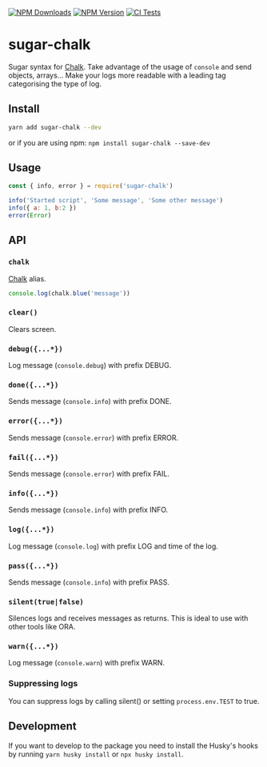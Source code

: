 [![NPM Downloads](https://img.shields.io/npm/dt/sugar-chalk?logo=npm&style=flat-square)](https://www.npmjs.com/package/sugar-chalk)
[![NPM Version](https://img.shields.io/npm/v/sugar-chalk?logo=npm&style=flat-square)](https://www.npmjs.com/package/sugar-chalk)
[![CI Tests](https://img.shields.io/github/actions/workflow/status/marcol/sugar-chalk/.github/workflows/ci.yml?branch=main&logo=github&style=flat-square)](https://github.com/marcol/sugar-chalk)

# sugar-chalk

Sugar syntax for [Chalk](https://github.com/chalk/chalk). Take advantage of the
usage of `console` and send objects, arrays... Make your logs more readable
with a leading tag categorising the type of log.

## Install

```bash
yarn add sugar-chalk --dev
```

or if you are using npm: `npm install sugar-chalk --save-dev`

## Usage

```js
const { info, error } = require('sugar-chalk')

info('Started script', 'Some message', 'Some other message')
info({ a: 1, b:2 })
error(Error)
```

## API

### `chalk`

[Chalk](https://github.com/chalk/chalk) alias.
```js
console.log(chalk.blue('message'))
```

### `clear()`

Clears screen.

### `debug({...*})`

Log message (`console.debug`) with prefix DEBUG.

### `done({...*})`

Sends message (`console.info`) with prefix DONE.

### `error({...*})`

Sends message (`console.error`) with prefix ERROR.

### `fail({...*})`

Sends message (`console.error`) with prefix FAIL.

### `info({...*})`

Sends message (`console.info`) with prefix INFO.

### `log({...*})`

Log message (`console.log`) with prefix LOG and time of the log.

### `pass({...*})`

Sends message (`console.info`) with prefix PASS.

### `silent(true|false)`

Silences logs and receives messages as returns. This is ideal to use with
other tools like ORA.

### `warn({...*})`

Log message (`console.warn`) with prefix WARN.

### Suppressing logs

You can suppress logs by calling silent() or setting `process.env.TEST` to true.

## Development
If you want to develop to the package you need to install the Husky's hooks by
running `yarn husky install` or `npx husky install`.

